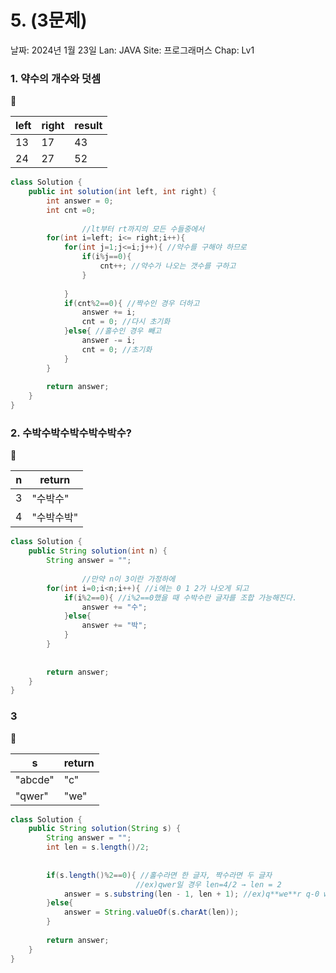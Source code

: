 # 5. (3문제)

날짜: 2024년 1월 23일
Lan: JAVA
Site: 프로그래머스
Chap: Lv1

### 1. 약수의 개수와 덧셈

<aside>
💭

| left | right | result |
| --- | --- | --- |
| 13 | 17 | 43 |
| 24 | 27 | 52 |
</aside>

```java
class Solution {
    public int solution(int left, int right) {
        int answer = 0;
        int cnt =0;
		       
				//lt부터 rt까지의 모든 수들중에서 
        for(int i=left; i<= right;i++){ 
            for(int j=1;j<=i;j++){ //약수를 구해야 하므로 
                if(i%j==0){
                    cnt++; //약수가 나오는 갯수를 구하고
                }
            
            }
            if(cnt%2==0){ //짝수인 경우 더하고
                answer += i;
                cnt = 0; //다시 초기화
            }else{ //홀수인 경우 빼고
                answer -= i;
                cnt = 0; //초기화
            }
        }
        
        return answer;
    }
}
```

### 2. 수박수박수박수박수박수?

<aside>
💭

| n | return |
| --- | --- |
| 3 | "수박수" |
| 4 | "수박수박" |
</aside>

```java
class Solution {
    public String solution(int n) {
        String answer = "";
        
				//만약 n이 3이란 가정하에
        for(int i=0;i<n;i++){ //i에는 0 1 2가 나오게 되고
            if(i%2==0){ //i%2==0했을 때 수박수란 글자를 조합 가능해진다.
                answer += "수";
            }else{
                answer += "박";
            }
        }
            
        
        return answer;
    }
}
```

### 3

<aside>
💭

| s | return |
| --- | --- |
| "abcde" | "c" |
| "qwer" | "we" |
</aside>

```java
class Solution {
    public String solution(String s) {
        String answer = "";
        int len = s.length()/2; 
        
        
        if(s.length()%2==0){ //홀수라면 한 글자, 짝수라면 두 글자
							//ex)qwer일 경우 len=4/2 → len = 2
            answer = s.substring(len - 1, len + 1); //ex)q**we**r q-0 w-1 e-2 r-3
        }else{
            answer = String.valueOf(s.charAt(len));
        }
        
        return answer;
    }
}
```